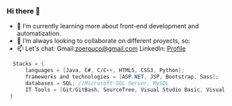 ### Hi there 👋

- 🌱 I’m currently learning more about front-end development and automatization.
- 👯 I’m always looking to collaborate on different proyects, so:
- 📫 Let's chat:
      Gmail:[zoerouco@gmail.com](mailto:zoerouco@gmail.com)
      LinkedIn: [Profile](www.linkedin.com/in/zoe-rouco-42237b292)
    

```Java
  Stacks = {
      languages = [Java, C#, C/C++, HTML5, CSS3, Python];
      frameworks and technologies = [ASP.NET, JSP, Bootstrap, Sass];
      databases = SQL; //Microsoft SQL Server, MySQL
      IT Tools = [Git/GitBash, SourceTree, Visual Studio Basic, Visual Studio Code, Code::Blocks, Eclipse, Basic knowledge of Microsoft Office];
 }
```
